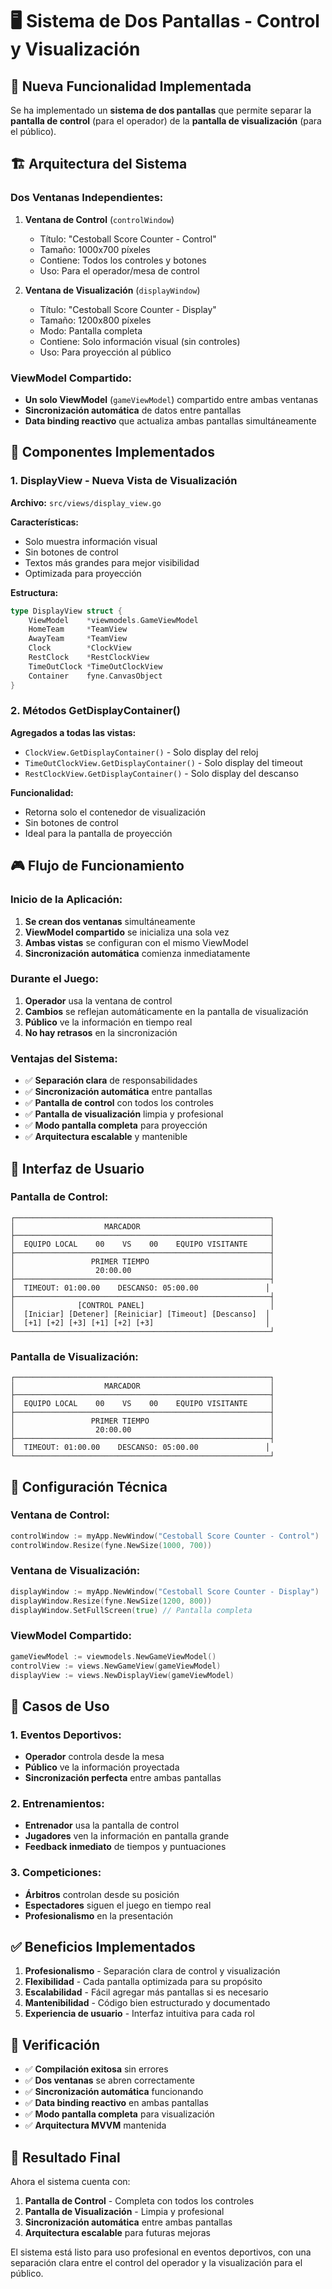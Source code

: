 # 🖥️ Sistema de Dos Pantallas - Control y Visualización

## 🎯 Nueva Funcionalidad Implementada

Se ha implementado un **sistema de dos pantallas** que permite separar la **pantalla de control** (para el operador) de la **pantalla de visualización** (para el público).

## 🏗️ Arquitectura del Sistema

### **Dos Ventanas Independientes:**

1. **Ventana de Control** (`controlWindow`)
   - Título: "Cestoball Score Counter - Control"
   - Tamaño: 1000x700 píxeles
   - Contiene: Todos los controles y botones
   - Uso: Para el operador/mesa de control

2. **Ventana de Visualización** (`displayWindow`)
   - Título: "Cestoball Score Counter - Display"
   - Tamaño: 1200x800 píxeles
   - Modo: Pantalla completa
   - Contiene: Solo información visual (sin controles)
   - Uso: Para proyección al público

### **ViewModel Compartido:**

- **Un solo ViewModel** (`gameViewModel`) compartido entre ambas ventanas
- **Sincronización automática** de datos entre pantallas
- **Data binding reactivo** que actualiza ambas pantallas simultáneamente

## 🎨 Componentes Implementados

### **1. DisplayView - Nueva Vista de Visualización**

**Archivo:** `src/views/display_view.go`

**Características:**
- Solo muestra información visual
- Sin botones de control
- Textos más grandes para mejor visibilidad
- Optimizada para proyección

**Estructura:**
```go
type DisplayView struct {
    ViewModel    *viewmodels.GameViewModel
    HomeTeam     *TeamView
    AwayTeam     *TeamView
    Clock        *ClockView
    RestClock    *RestClockView
    TimeOutClock *TimeOutClockView
    Container    fyne.CanvasObject
}
```

### **2. Métodos GetDisplayContainer()**

**Agregados a todas las vistas:**

- `ClockView.GetDisplayContainer()` - Solo display del reloj
- `TimeOutClockView.GetDisplayContainer()` - Solo display del timeout
- `RestClockView.GetDisplayContainer()` - Solo display del descanso

**Funcionalidad:**
- Retorna solo el contenedor de visualización
- Sin botones de control
- Ideal para la pantalla de proyección

## 🎮 Flujo de Funcionamiento

### **Inicio de la Aplicación:**

1. **Se crean dos ventanas** simultáneamente
2. **ViewModel compartido** se inicializa una sola vez
3. **Ambas vistas** se configuran con el mismo ViewModel
4. **Sincronización automática** comienza inmediatamente

### **Durante el Juego:**

1. **Operador** usa la ventana de control
2. **Cambios** se reflejan automáticamente en la pantalla de visualización
3. **Público** ve la información en tiempo real
4. **No hay retrasos** en la sincronización

### **Ventajas del Sistema:**

- ✅ **Separación clara** de responsabilidades
- ✅ **Sincronización automática** entre pantallas
- ✅ **Pantalla de control** con todos los controles
- ✅ **Pantalla de visualización** limpia y profesional
- ✅ **Modo pantalla completa** para proyección
- ✅ **Arquitectura escalable** y mantenible

## 🎨 Interfaz de Usuario

### **Pantalla de Control:**
```
┌─────────────────────────────────────────────────────────┐
│                    MARCADOR                             │
├─────────────────────────────────────────────────────────┤
│  EQUIPO LOCAL    00    VS    00    EQUIPO VISITANTE     │
├─────────────────────────────────────────────────────────┤
│                 PRIMER TIEMPO                           │
│                  20:00.00                               │
├─────────────────────────────────────────────────────────┤
│  TIMEOUT: 01:00.00    DESCANSO: 05:00.00               │
├─────────────────────────────────────────────────────────┤
│              [CONTROL PANEL]                            │
│  [Iniciar] [Detener] [Reiniciar] [Timeout] [Descanso]  │
│  [+1] [+2] [+3] [+1] [+2] [+3]                         │
└─────────────────────────────────────────────────────────┘
```

### **Pantalla de Visualización:**
```
┌─────────────────────────────────────────────────────────┐
│                    MARCADOR                             │
├─────────────────────────────────────────────────────────┤
│  EQUIPO LOCAL    00    VS    00    EQUIPO VISITANTE     │
├─────────────────────────────────────────────────────────┤
│                 PRIMER TIEMPO                           │
│                  20:00.00                               │
├─────────────────────────────────────────────────────────┤
│  TIMEOUT: 01:00.00    DESCANSO: 05:00.00               │
└─────────────────────────────────────────────────────────┘
```

## 🔧 Configuración Técnica

### **Ventana de Control:**
```go
controlWindow := myApp.NewWindow("Cestoball Score Counter - Control")
controlWindow.Resize(fyne.NewSize(1000, 700))
```

### **Ventana de Visualización:**
```go
displayWindow := myApp.NewWindow("Cestoball Score Counter - Display")
displayWindow.Resize(fyne.NewSize(1200, 800))
displayWindow.SetFullScreen(true) // Pantalla completa
```

### **ViewModel Compartido:**
```go
gameViewModel := viewmodels.NewGameViewModel()
controlView := views.NewGameView(gameViewModel)
displayView := views.NewDisplayView(gameViewModel)
```

## 🎯 Casos de Uso

### **1. Eventos Deportivos:**
- **Operador** controla desde la mesa
- **Público** ve la información proyectada
- **Sincronización perfecta** entre ambas pantallas

### **2. Entrenamientos:**
- **Entrenador** usa la pantalla de control
- **Jugadores** ven la información en pantalla grande
- **Feedback inmediato** de tiempos y puntuaciones

### **3. Competiciones:**
- **Árbitros** controlan desde su posición
- **Espectadores** siguen el juego en tiempo real
- **Profesionalismo** en la presentación

## ✅ Beneficios Implementados

1. **Profesionalismo** - Separación clara de control y visualización
2. **Flexibilidad** - Cada pantalla optimizada para su propósito
3. **Escalabilidad** - Fácil agregar más pantallas si es necesario
4. **Mantenibilidad** - Código bien estructurado y documentado
5. **Experiencia de usuario** - Interfaz intuitiva para cada rol

## 🧪 Verificación

- ✅ **Compilación exitosa** sin errores
- ✅ **Dos ventanas** se abren correctamente
- ✅ **Sincronización automática** funcionando
- ✅ **Data binding reactivo** en ambas pantallas
- ✅ **Modo pantalla completa** para visualización
- ✅ **Arquitectura MVVM** mantenida

## 🎉 Resultado Final

Ahora el sistema cuenta con:

1. **Pantalla de Control** - Completa con todos los controles
2. **Pantalla de Visualización** - Limpia y profesional
3. **Sincronización automática** entre ambas pantallas
4. **Arquitectura escalable** para futuras mejoras

El sistema está listo para uso profesional en eventos deportivos, con una separación clara entre el control del operador y la visualización para el público.
